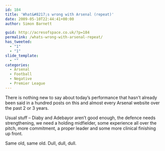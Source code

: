 ```yaml
---
id: 184
title: 'What&#8217;s wrong with Arsenal (repeat)'
date: 2009-05-10T22:44:41+00:00
author: Simon Barnett

guid: http://acresofspace.co.uk/?p=184
permalink: /whats-wrong-with-arsenal-repeat/
has_tweeted:
  - "1"
  - "1"
slide_template:
  - ""
categories:
  - Arsenal
  - Football
  - Negative
  - Premier League
---
```

There is nothing new to say about today&#8217;s performance that hasn&#8217;t already been said in a hundred posts on this and almost every Arsenal website over the past 2 or 3 years.

Usual stuff &#8211; Diaby and Adebayor aren&#8217;t good enough, the defence needs strengthening, we need a holding midfielder, some experience all over the pitch, more commitment, a proper leader and some more clinical finishing up front.

Same old, same old. Dull, dull, dull.
